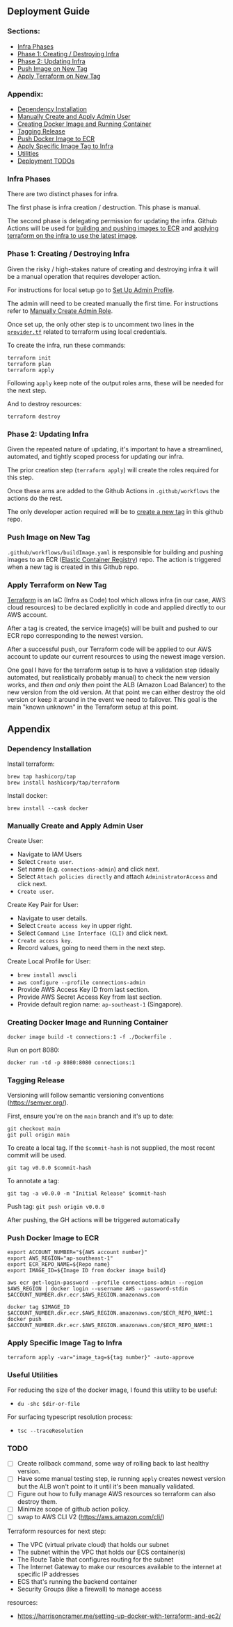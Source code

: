 ## Deployment Guide

### Sections:
- [Infra Phases](#infra-phases)
- [Phase 1: Creating / Destroying Infra](#phase-1-creating--destroying-infra)
- [Phase 2: Updating Infra](#phase-2-updating-infra-)
- [Push Image on New Tag](#push-image-on-new-tag-)
- [Apply Terraform on New Tag](#apply-terraform-on-new-tag)

### Appendix: 
- [Dependency Installation](#dependency-installation-)
- [Manually Create and Apply Admin User](#manually-create-and-apply-admin-user)
- [Creating Docker Image and Running Container](#creating-docker-image-and-running-container-)
- [Tagging Release](#manually-tagging-release-)
- [Push Docker Image to ECR](#manually-push-docker-image-to-ecr-)
- [Apply Specific Image Tag to Infra](#apply-specific-image-tag-to-infra-)
- [Utilities](#useful-utilities-)
- [Deployment TODOs](#todo)

### Infra Phases

There are two distinct phases for infra.

The first phase is infra creation / destruction. This phase is manual.

The second phase is delegating permission for updating the infra. Github Actions will be used for [building and pushing images to ECR](#push-image-on-tag) and [applying terraform on the infra to use the latest image](#apply-terraform-on-new-tag). 

### Phase 1: Creating / Destroying Infra

Given the risky / high-stakes nature of creating and destroying infra it will be a manual operation that requires developer action. 

For instructions for local setup go to [Set Up Admin Profile](#set-up-admin-profile-).

The admin will need to be created manually the first time. For instructions refer to [Manually Create Admin Role](#manually-create-admin-role-).

Once set up, the only other step is to uncomment two lines in the [`provider.tf`](provider.tf) related to terraform using local credentials. 

To create the infra, run these commands: 
``` 
terraform init
terraform plan
terraform apply
```

Following `apply` keep note of the output roles arns, these will be needed for the next step.

And to destroy resources: 
``` 
terraform destroy
```

### Phase 2: Updating Infra 

Given the repeated nature of updating, it's important to have a streamlined, automated, and tightly scoped process for updating our infra. 

The prior creation step (`terraform apply`) will create the roles required for this step. 

Once these arns are added to the Github Actions in `.github/workflows` the actions do the rest. 

The only developer action required will be to [create a new tag](#creating-a-new-tag) in this github repo. 

### Push Image on New Tag
`.github/workflows/buildImage.yaml` is responsible for building and pushing images to an ECR ([Elastic Container Registry](https://aws.amazon.com/ecr/)) repo. The action is triggered when a new tag is created in this Github repo.

### Apply Terraform on New Tag

[Terraform](https://www.terraform.io/) is an IaC (Infra as Code) tool which allows infra (in our case, AWS cloud resources) to be declared explicitly in code and applied directly to our AWS account.

After a tag is created, the service image(s) will be built and pushed to our ECR repo corresponding to the newest version.

After a successful push, our Terraform code will be applied to our AWS account to update our current resources to using the newest image version.

One goal I have for the terraform setup is to have a validation step (ideally automated, but realistically probably manual) to check the new version works, and _then and only then_ point the ALB (Amazon Load Balancer) to the new version from the old version. At that point we can either destroy the old version or keep it around in the event we need to failover. This goal is the main "known unknown" in the Terraform setup at this point.

## Appendix

### Dependency Installation 

Install terraform:
``` 
brew tap hashicorp/tap
brew install hashicorp/tap/terraform
```

Install docker:
``` 
brew install --cask docker
```

### Manually Create and Apply Admin User

Create User: 
- Navigate to IAM Users
- Select `Create user`.
- Set name (e.g. `connections-admin`) and click next.
- Select `Attach policies directly` and attach `AdministratorAccess` and click next. 
- `Create user`.

Create Key Pair for User:
- Navigate to user details.
- Select `Create access key` in upper right. 
- Select `Command Line Interface (CLI)` and click next.
- `Create access key`.
- Record values, going to need them in the next step. 

Create Local Profile for User: 
- `brew install awscli`
- `aws configure --profile connections-admin`
- Provide AWS Access Key ID from last section.
- Provide AWS Secret Access Key from last section. 
- Provide default region name: `ap-southeast-1` (Singapore).


### Creating Docker Image and Running Container 
``` 
docker image build -t connections:1 -f ./Dockerfile .
```

Run on port 8080:
``` 
docker run -td -p 8080:8080 connections:1
```

### Tagging Release 
Versioning will follow semantic versioning conventions (https://semver.org/).

First, ensure you're on the `main` branch and it's up to date: 
```
git checkout main
git pull origin main
```

To create a local tag. If the `$commit-hash` is not supplied, the most recent commit will be used.  

`git tag v0.0.0 $commit-hash`

To annotate a tag: 

`git tag -a v0.0.0 -m "Initial Release" $commit-hash`

Push tag:
`git push origin v0.0.0`

After pushing, the GH actions will be triggered automatically

### Push Docker Image to ECR 

``` 
export ACCOUNT_NUMBER="${AWS account number}"
export AWS_REGION="ap-southeast-1"
export ECR_REPO_NAME=${Repo name} 
export IMAGE_ID=${Image ID from docker image build}

aws ecr get-login-password --profile connections-admin --region $AWS_REGION | docker login --username AWS --password-stdin $ACCOUNT_NUMBER.dkr.ecr.$AWS_REGION.amazonaws.com 

docker tag $IMAGE_ID $ACCOUNT_NUMBER.dkr.ecr.$AWS_REGION.amazonaws.com/$ECR_REPO_NAME:1
docker push $ACCOUNT_NUMBER.dkr.ecr.$AWS_REGION.amazonaws.com/$ECR_REPO_NAME:1
```

### Apply Specific Image Tag to Infra 
``` 
terraform apply -var="image_tag=${tag number}" -auto-approve
```

### Useful Utilities 

For reducing the size of the docker image, I found this utility to be useful:

- `du -shc $dir-or-file`

For surfacing typescript resolution process: 

- `tsc --traceResolution`

### TODO
- [ ] Create rollback command, some way of rolling back to last healthy version.
- [ ] Have some manual testing step, ie running `apply` creates newest version but the ALB won't point to it until it's been manually validated.
- [ ] Figure out how to fully manage AWS resources so terraform can also destroy them.
- [ ] Minimize scope of github action policy.
- [ ] swap to AWS CLI V2 (https://aws.amazon.com/cli/)

Terraform resources for next step: 
- The VPC (virtual private cloud) that holds our subnet
- The subnet within the VPC that holds our ECS container(s)
- The Route Table that configures routing for the subnet
- The Internet Gateway to make our resources available to the internet at specific IP addresses
- ECS that's running the backend container
- Security Groups (like a firewall) to manage access

resources:
- https://harrisoncramer.me/setting-up-docker-with-terraform-and-ec2/
